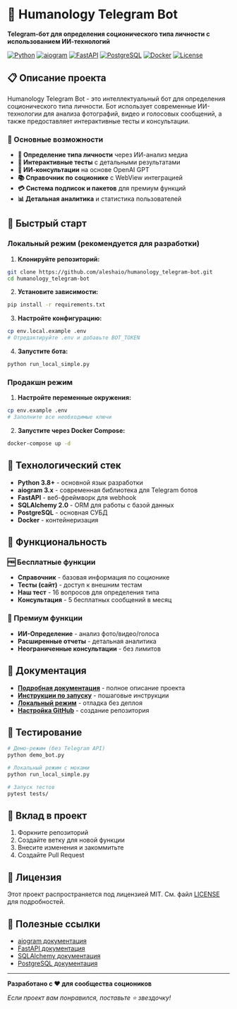 # 🤖 Humanology Telegram Bot

**Telegram-бот для определения соционического типа личности с использованием ИИ-технологий**

[![Python](https://img.shields.io/badge/Python-3.8+-blue.svg)](https://python.org)
[![aiogram](https://img.shields.io/badge/aiogram-3.x-green.svg)](https://aiogram.dev)
[![FastAPI](https://img.shields.io/badge/FastAPI-0.104+-red.svg)](https://fastapi.tiangolo.com)
[![PostgreSQL](https://img.shields.io/badge/PostgreSQL-13+-blue.svg)](https://postgresql.org)
[![Docker](https://img.shields.io/badge/Docker-20.10+-blue.svg)](https://docker.com)
[![License](https://img.shields.io/badge/License-MIT-green.svg)](LICENSE)

## 📋 Описание проекта

Humanology Telegram Bot - это интеллектуальный бот для определения соционического типа личности. Бот использует современные ИИ-технологии для анализа фотографий, видео и голосовых сообщений, а также предоставляет интерактивные тесты и консультации.

### 🌟 Основные возможности

- **🎯 Определение типа личности** через ИИ-анализ медиа
- **🧠 Интерактивные тесты** с детальными результатами
- **💬 ИИ-консультации** на основе OpenAI GPT
- **📚 Справочник по соционике** с WebView интеграцией
- **💳 Система подписок и пакетов** для премиум функций
- **📊 Детальная аналитика** и статистика пользователей

## 🚀 Быстрый старт

### Локальный режим (рекомендуется для разработки)

1. **Клонируйте репозиторий:**
```bash
git clone https://github.com/aleshaio/humanology_telegram-bot.git
cd humanology_telegram-bot
```

2. **Установите зависимости:**
```bash
pip install -r requirements.txt
```

3. **Настройте конфигурацию:**
```bash
cp env.local.example .env
# Отредактируйте .env и добавьте BOT_TOKEN
```

4. **Запустите бота:**
```bash
python run_local_simple.py
```

### Продакшн режим

1. **Настройте переменные окружения:**
```bash
cp env.example .env
# Заполните все необходимые ключи
```

2. **Запустите через Docker Compose:**
```bash
docker-compose up -d
```

## 🔧 Технологический стек

- **Python 3.8+** - основной язык разработки
- **aiogram 3.x** - современная библиотека для Telegram ботов
- **FastAPI** - веб-фреймворк для webhook
- **SQLAlchemy 2.0** - ORM для работы с базой данных
- **PostgreSQL** - основная СУБД
- **Docker** - контейнеризация

## 📱 Функциональность

### 🆓 Бесплатные функции
- **Справочник** - базовая информация по соционике
- **Тесты (сайт)** - доступ к внешним тестам
- **Наш тест** - 16 вопросов для определения типа
- **Консультация** - 5 бесплатных сообщений в месяц

### 💎 Премиум функции
- **ИИ-Определение** - анализ фото/видео/голоса
- **Расширенные отчеты** - детальная аналитика
- **Неограниченные консультации** - без лимитов

## 📖 Документация

- **[Подробная документация](PROJECT_DOCUMENTATION.md)** - полное описание проекта
- **[Инструкции по запуску](LAUNCH_INSTRUCTIONS.md)** - пошаговые инструкции
- **[Локальный режим](README_LOCAL.md)** - отладка без деплоя
- **[Настройка GitHub](GITHUB_SETUP.md)** - создание репозитория

## 🧪 Тестирование

```bash
# Демо-режим (без Telegram API)
python demo_bot.py

# Локальный режим с моками
python run_local_simple.py

# Запуск тестов
pytest tests/
```

## 🤝 Вклад в проект

1. Форкните репозиторий
2. Создайте ветку для новой функции
3. Внесите изменения и закоммитьте
4. Создайте Pull Request

## 📄 Лицензия

Этот проект распространяется под лицензией MIT. См. файл [LICENSE](LICENSE) для подробностей.

## 🔗 Полезные ссылки

- [aiogram документация](https://aiogram.dev/)
- [FastAPI документация](https://fastapi.tiangolo.com/)
- [SQLAlchemy документация](https://docs.sqlalchemy.org/)
- [PostgreSQL документация](https://www.postgresql.org/docs/)

---

**Разработано с ❤️ для сообщества социоников**

*Если проект вам понравился, поставьте ⭐ звездочку!*
